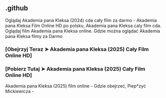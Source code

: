 ## .github

Oglądaj Akademia pana Kleksa (2024) cda cały film za darmo - Akademia pana Kleksa Film Online HD po polsku, Akademia pana Kleksa caly film cda. Oglądaj film Akademia pana Kleksa online. Gdzie można oglądać Akademia pana Kleksa filmy za Darmo

### [Obejrzyj Teraz ➤ Akademia pana Kleksa (2025) Cały Film Online HD]

### [Pobierz Tutaj ➤ Akademia pana Kleksa (2025) Cały Film Online HD]

Akademia pana Kleksa (2025) film online - Gdzie obejrzeć, Piep*zyć Mickiewicza - 
